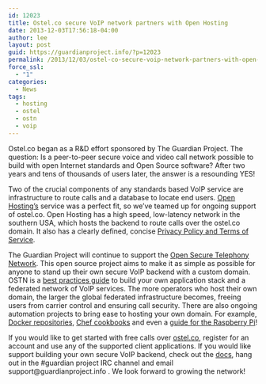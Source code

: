 ```yaml
---
id: 12023
title: Ostel.co secure VoIP network partners with Open Hosting
date: 2013-12-03T17:56:18-04:00
author: lee
layout: post
guid: https://guardianproject.info/?p=12023
permalink: /2013/12/03/ostel-co-secure-voip-network-partners-with-open-hosting/
force_ssl:
  - "1"
categories:
  - News
tags:
  - hosting
  - ostel
  - ostn
  - voip
---
```

Ostel.co began as a R&D effort sponsored by The Guardian Project. The question: Is a peer-to-peer secure voice and video call network possible to build with open Internet standards and Open Source software? After two years and tens of thousands of users later, the answer is a resounding YES!

Two of the crucial components of any standards based VoIP service are infrastructure to route calls and a database to locate end users. [Open Hosting&#8217;s](http://openhosting.com/) service was a perfect fit, so we&#8217;ve teamed up for ongoing support of ostel.co. Open Hosting has a high speed, low-latency network in the southern USA, which hosts the backend to route calls over the ostel.co domain. It also has a clearly defined, concise [Privacy Policy and Terms of Service](http://openhosting.com/about-us/legal/).

The Guardian Project will continue to support the [Open Secure Telephony Network](https://dev.guardianproject.info/projects/ostn/wiki). This open source project aims to make it as simple as possible for anyone to stand up their own secure VoIP backend with a custom domain. OSTN is a [best practices guide](https://dev.guardianproject.info/projects/ostel/wiki/Server_Documentation) to build your own application stack and a federated network of VoIP services. The more operators who host their own domain, the larger the global federated infrastructure becomes, freeing users from carrier control and ensuring call security. There are also ongoing automation projects to bring ease to hosting your own domain. For example, [Docker repositories](https://index.docker.io/u/guardianproject/), [Chef cookbooks](https://github.com/guardianproject/chef-twelvetone/tree/kamailio) and even a [guide for the Raspberry Pi](https://dev.guardianproject.info/projects/ostn/wiki/Raspberry_Pi)!

If you would like to get started with free calls over [ostel.co](https://ostel.co), register for an account and use any of the supported client applications. If you would like support building your own secure VoIP backend, check out the [docs](https://dev.guardianproject.info/projects/ostel/wiki), hang out in the #guardian project IRC channel and email &#115;u&#x70;p&#x6f;r&#x74;&#64;&#x67;u&#x61;r&#x64;&#105;&#x61;&#110;p&#114;o&#x6a;e&#x63;t&#x2e;i&#x6e;f&#x6f; . We look forward to growing the network!